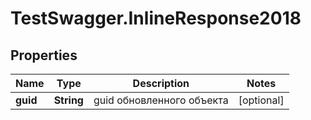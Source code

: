 # TestSwagger.InlineResponse2018

## Properties

Name | Type | Description | Notes
------------ | ------------- | ------------- | -------------
**guid** | **String** | guid обновленного объекта | [optional] 


